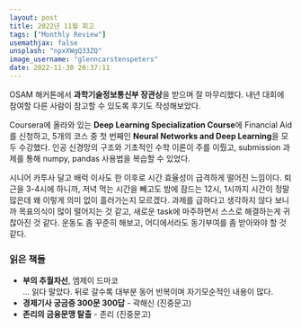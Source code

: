 ```yaml
---
layout: post
title: 2022년 11월 회고
tags: ["Monthly Review"]
usemathjax: false
unsplash: "npxXWgQ33ZQ"
image_username: "glenncarstenspeters"
date: 2022-11-30 20:37:11
---
```


OSAM 해커톤에서 **과학기술정보통신부 장관상**을 받으며 잘 마무리했다. 내년 대회에 참여할 다른 사람이 참고할 수 있도록 후기도 작성해보았다.

Coursera에 올라와 있는 **Deep Learning Specialization Course**에 Financial Aid를 신청하고, 5개의 코스 중 첫 번째인 **Neural Networks and Deep Learning**을 모두 수강했다. 인공 신경망의 구조와 기초적인 수학 이론이 주를 이뤘고, submission 과제를 통해 numpy, pandas 사용법을 복습할 수 있었다.

시니어 카투사 달고 배럭 이사도 한 이후로 시간 효율성이 급격하게 떨어진 느낌이다. 퇴근을 3-4시에 하니까, 저녁 먹는 시간을 빼고도 밤에 잠드는 12시, 1시까지 시간이 정말 많은데 왜 이렇게 의미 없이 흘러가는지 모르겠다. 과제를 급하다고 생각하지 않다 보니까 목표의식이 많이 떨어지는 것 같고, 새로운 task에 마주하면서 스스로 해결하는게 귀찮아진 것 같다. 운동도 좀 꾸준히 해보고, 어디에서라도 동기부여를 좀 받아와야 할 것 같다.

### 읽은 책들

- **부의 추월차선**, 엠제이 드마코  
  ... 읽다 말았다. 뒤로 갈수록 대부분 동어 반복이며 자기모순적인 내용이 많다.
- **경제기사 궁금증 300문 300답** - 곽해신 (진중문고)
- **존리의 금융문맹 탈출** - 존리 (진중문고)

